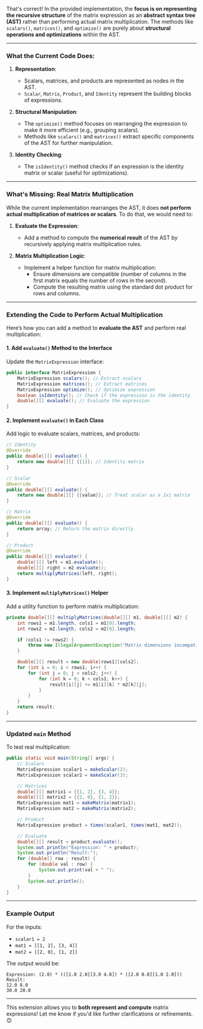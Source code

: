 That's correct! In the provided implementation, the **focus is on representing the recursive structure** of the matrix expression as an **abstract syntax tree (AST)** rather than performing actual matrix multiplication. The methods like `scalars()`, `matrices()`, and `optimize()` are purely about **structural operations and optimizations** within the AST.

---

### What the Current Code Does:
1. **Representation**:
   - Scalars, matrices, and products are represented as nodes in the AST.
   - `Scalar`, `Matrix`, `Product`, and `Identity` represent the building blocks of expressions.
   
2. **Structural Manipulation**:
   - The `optimize()` method focuses on rearranging the expression to make it more efficient (e.g., grouping scalars).
   - Methods like `scalars()` and `matrices()` extract specific components of the AST for further manipulation.

3. **Identity Checking**:
   - The `isIdentity()` method checks if an expression is the identity matrix or scalar (useful for optimizations).

---

### What's Missing: Real Matrix Multiplication
While the current implementation rearranges the AST, it does **not perform actual multiplication of matrices or scalars**. To do that, we would need to:

1. **Evaluate the Expression**:
   - Add a method to compute the **numerical result** of the AST by recursively applying matrix multiplication rules.

2. **Matrix Multiplication Logic**:
   - Implement a helper function for matrix multiplication:
     - Ensure dimensions are compatible (number of columns in the first matrix equals the number of rows in the second).
     - Compute the resulting matrix using the standard dot product for rows and columns.

---

### Extending the Code to Perform Actual Multiplication
Here’s how you can add a method to **evaluate the AST** and perform real multiplication:

#### 1. Add `evaluate()` Method to the Interface
Update the `MatrixExpression` interface:
```java
public interface MatrixExpression {
    MatrixExpression scalars(); // Extract scalars
    MatrixExpression matrices(); // Extract matrices
    MatrixExpression optimize(); // Optimize expression
    boolean isIdentity(); // Check if the expression is the identity
    double[][] evaluate(); // Evaluate the expression
}
```

#### 2. Implement `evaluate()` in Each Class
Add logic to evaluate scalars, matrices, and products:

```java
// Identity
@Override
public double[][] evaluate() {
    return new double[][] {{1}}; // Identity matrix
}

// Scalar
@Override
public double[][] evaluate() {
    return new double[][] {{value}}; // Treat scalar as a 1x1 matrix
}

// Matrix
@Override
public double[][] evaluate() {
    return array; // Return the matrix directly
}

// Product
@Override
public double[][] evaluate() {
    double[][] left = m1.evaluate();
    double[][] right = m2.evaluate();
    return multiplyMatrices(left, right);
}
```

#### 3. Implement `multiplyMatrices()` Helper
Add a utility function to perform matrix multiplication:
```java
private double[][] multiplyMatrices(double[][] m1, double[][] m2) {
    int rows1 = m1.length, cols1 = m1[0].length;
    int rows2 = m2.length, cols2 = m2[0].length;

    if (cols1 != rows2) {
        throw new IllegalArgumentException("Matrix dimensions incompatible for multiplication.");
    }

    double[][] result = new double[rows1][cols2];
    for (int i = 0; i < rows1; i++) {
        for (int j = 0; j < cols2; j++) {
            for (int k = 0; k < cols1; k++) {
                result[i][j] += m1[i][k] * m2[k][j];
            }
        }
    }
    return result;
}
```

---

### Updated `main` Method
To test real multiplication:
```java
public static void main(String[] args) {
    // Scalars
    MatrixExpression scalar1 = makeScalar(2);
    MatrixExpression scalar2 = makeScalar(3);

    // Matrices
    double[][] matrix1 = {{1, 2}, {3, 4}};
    double[][] matrix2 = {{2, 0}, {1, 2}};
    MatrixExpression mat1 = makeMatrix(matrix1);
    MatrixExpression mat2 = makeMatrix(matrix2);

    // Product
    MatrixExpression product = times(scalar1, times(mat1, mat2));

    // Evaluate
    double[][] result = product.evaluate();
    System.out.println("Expression: " + product);
    System.out.println("Result:");
    for (double[] row : result) {
        for (double val : row) {
            System.out.print(val + " ");
        }
        System.out.println();
    }
}
```

---

### Example Output
For the inputs:
- `scalar1 = 2`
- `mat1 = [[1, 2], [3, 4]]`
- `mat2 = [[2, 0], [1, 2]]`

The output would be:
```plaintext
Expression: (2.0) * (([1.0 2.0][3.0 4.0]) * ([2.0 0.0][1.0 2.0]))
Result:
12.0 8.0 
30.0 20.0
```

---

This extension allows you to **both represent and compute** matrix expressions! Let me know if you'd like further clarifications or refinements. 😊
